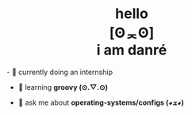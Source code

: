 <h1 align="center">hello<br>[ʘᆽʘ]<br>i am danré</h1>
- 🔭 currently doing an internship

- 🌱 learning **groovy (⊙.▽.⊙)**

- 💬 ask me about **operating-systems/configs (◕ܫ◕)**
